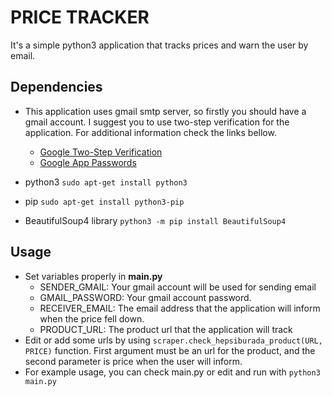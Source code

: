 # PRICE TRACKER
It's a simple python3 application that tracks prices and warn the user by email.

## Dependencies
- This application uses gmail smtp server, so firstly you should have a gmail account.
I suggest you to use two-step verification for the application. For additional information check the links bellow.

    - [Google Two-Step Verification](https://www.google.com/landing/2step/)
    - [Google App Passwords](https://myaccount.google.com/apppasswords)
- python3 `sudo apt-get install python3`
- pip  `sudo apt-get install python3-pip`
- BeautifulSoup4 library `python3 -m pip install BeautifulSoup4`

## Usage
- Set variables properly in **main.py**
    - SENDER_GMAIL: Your gmail account will be used for sending email
    - GMAIL_PASSWORD: Your gmail account password.
    - RECEIVER_EMAIL: The email address that the application will inform when the price fell down.
    - PRODUCT_URL:  The product url that the application will track
- Edit or add some urls by using 
`scraper.check_hepsiburada_product(URL, PRICE)` function. First argument must be an url for the product, and the second parameter is price when the user will inform.
- For example usage, you can check main.py or edit and run with `python3 main.py`
